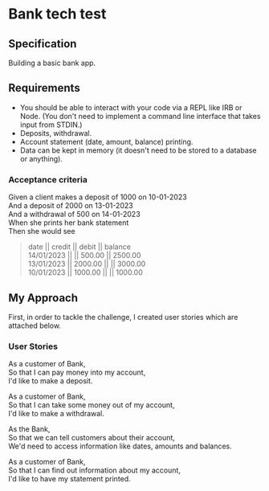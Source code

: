 # Bank tech test
## Specification 

Building a basic bank app. 

## Requirements
- You should be able to interact with your code via a REPL like IRB or Node. (You don't need to implement a command line interface that takes input from STDIN.)
- Deposits, withdrawal.
- Account statement (date, amount, balance) printing.
- Data can be kept in memory (it doesn't need to be stored to a database or anything).

### Acceptance criteria
Given a client makes a deposit of 1000 on 10-01-2023 <br>
And a deposit of 2000 on 13-01-2023 <br>
And a withdrawal of 500 on 14-01-2023 <br>
When she prints her bank statement <br>
Then she would see <br>

>date || credit || debit || balance <br>
>14/01/2023 || || 500.00 || 2500.00 <br>
>13/01/2023 || 2000.00 || || 3000.00 <br>
>10/01/2023 || 1000.00 || || 1000.00 


## My Approach 

First, in order to tackle the challenge, I created user stories which are attached below. 

### User Stories

As a customer of Bank, <br>
So that I can pay money into my account, <br>
I'd like to make a deposit.

As a customer of Bank, <br>
So that I can take some money out of my account, <br>
I'd like to make a withdrawal.

As the Bank, <br>
So that we can tell customers about their account, <br>
We'd need to access information like dates, amounts and balances.

As a customer of Bank, <br>
So that I can find out information about my account, <br>
I'd like to have my statement printed. 